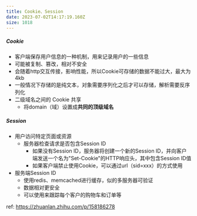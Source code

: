 ```yaml
---
title: Cookie、Session
date: 2023-07-02T14:17:19.160Z
size: 1018
---
```

##### Cookie

- 客户端保存用户信息的一种机制，用来记录用户的一些信息
- 可能被复制、篡改，相对不安全
- 会随着http交互传接，影响性能，所以Cookie可存储的数据不能过大，最大为4kb
- 一般情况下存储的是纯文本，对象需要序列化之后才可以存储，解析需要反序列化
- 二级域名之间的 Cookie 共享
  - 将domain（域）设置成**共同的顶级域名**

##### Session

- 用户访问特定页面或资源
	- 服务器检查请求是否包含Session ID
		- 如果没有Session ID，服务器将创建一个新的Session ID，并向客户端发送一个名为"Set-Cookie"的HTTP响应头，其中包含Session ID值
		- 如果客户端禁止使用Cookie，可以通过url（sid=xxx）的方式使用
- 服务端Session ID
	- 使用redis、memcached进行缓存，似的多服务器可验证
	- 数据相对更安全
	- 可以使用来跟踪每个客户的购物车和订单等


ref: 
https://zhuanlan.zhihu.com/p/158186278
